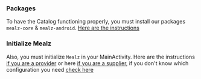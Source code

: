 ### Packages
To have the Catalog functioning properly, you must install our packages `mealz-core` & `mealz-android`.
[Here are the instructions](../../overview/installation)

### Initialize Mealz
Also, you must initialize `Mealz` in your MainActivity. Here are the instructions
[if you are a provider](../../overview/providerInit) or here [if you are a supplier](../../overview/supplierInit), if you don't know which configuration you need [check here](../../overview/initialisation#Initialisation-types)